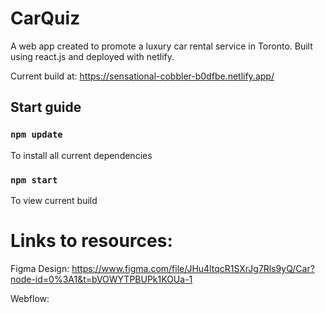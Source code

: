 # CarQuiz

A web app created to promote a luxury car rental service in Toronto. Built using react.js and deployed with netlify. 

Current build at: https://sensational-cobbler-b0dfbe.netlify.app/

## Start guide

### `npm update`
To install all current dependencies

### `npm start`
To view current build

# Links to resources:

Figma Design: https://www.figma.com/file/JHu4ltqcR1SXrJg7Rls9yQ/Car?node-id=0%3A1&t=bVOWYTPBUPk1KOUa-1

Webflow: 
